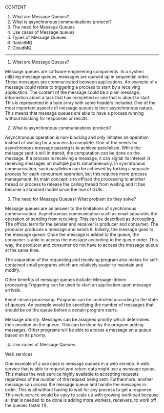 

CONTENT

1. What are Message Queues?
2. What is asynchronous communications protocol?
3. The need for Message Queues
4. Use cases of Message queues
5. Types of Message Queues
6. RabbitMQ 
7. CloudMQ

-------------------------------------------------------------

1. What are Message Queues? 

Message queues are software-engineering components. In a system utilizing message queues, messages are queued up in sequential order. These messages are communicated between applications. An example of a message could relate to triggering a process to start by a receiving application. The content of the message could be a plain message, information about a task that has completed or one that is about to start. This is represented in a byte array with some headers included.
One of the most important aspects of message queues is their asynchronous nature. This means that message queues are able to have a process running without blocking for responses or results. 


2. What is asynchronous communications protocol?

Asynchronous operation is non-blocking and only initiates an operation instead of waiting for a  process to complete. One of the needs for asynchronous message passing is to achieve parallelism. While the message sent is still in transit, the computation can be done on the message. If a process is receiving a message, it can signal its interest in receiving messages on multiple ports simultaneously. In synchronous communication, such parallelism can be achieved by forking a separate process for each concurrent operation, but this requires more process management. Its main concept is to offload the processing to another thread or process to release the calling thread from waiting and it has become a standard model since the rise of GUIs.

3. The need for Message Queues/ What problem do they solve?

Message queues are an answer to the limitations of synchronous communication. Asynchronous communication such as email separates the operation of sending from receiving. This can be described as decoupling. The official term for the sender and receiver is producer and consumer. The producer produces a message and sends it. Initially, the message goes to the message queue. Once the message is added to the queue, the consumer is able to access the message according to the queue order. This way, the producer and consumer do not have to access the message queue at the same time. 

The separation of the requesting and receiving program also makes for self-contained small programs which are relatively easier to maintain and modify.  

Other benefits of message queues include: 
Message-driven processing:Triggering can be used to start an application upon message arrivals. 

Event-driven processing: Programs can be controlled according to the state of queues. An example would be specifying the number of messages that should be on the queue before a certain program starts. 

Message priority: Messages can be assigned priority which determines their position on the queue. This can be done by the program adding messages. Other programs will be able to access a message on a queue based on its priority. 

4.  Use cases of Message Queues 

Web services 

One example of a use case is message queues in a web service. A web service that is able to request and return data might use a message queue. This makes the web service highly available to accepting requests regardless of the number of the request being sent. Furthermore, another message can access the message queue and handle the messages in order. This is all without having to wait for any process to get a response. This web service would be easy to scale up with growing workload because all that is needed to be done is adding more workers, receivers, to work off the queues faster (1). 







